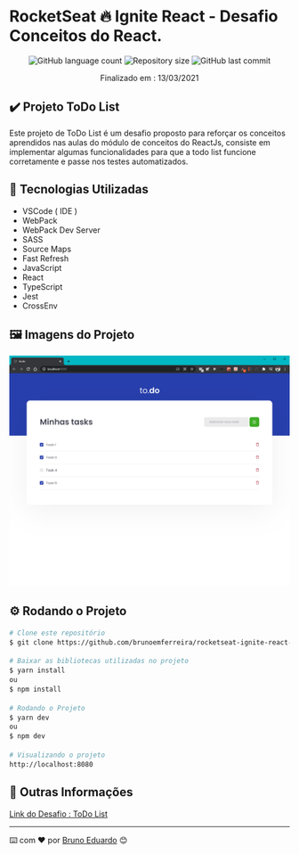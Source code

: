 # RocketSeat 🔥 Ignite React - Desafio Conceitos do React.

<!-- ************************************* Baadges ********************************************* -->
<p align="center">
  <img alt="GitHub language count" src="https://img.shields.io/github/languages/count/brunoemferreira/rocketseat-ignite-react-desafio-conceitos-react?color=%2304D361">
  <img alt="Repository size" src="https://img.shields.io/github/repo-size/brunoemferreira/rocketseat-ignite-react-desafio-conceitos-react">
  <img alt="GitHub last commit" src="https://img.shields.io/github/last-commit/brunoemferreira/rocketseat-ignite-react-desafio-conceitos-react">
</p>

<p align="center">Finalizado em : 13/03/2021</p>

## ✔️ Projeto ToDo List
Este projeto de ToDo List é um desafio proposto para reforçar os conceitos aprendidos nas aulas do módulo de conceitos do ReactJs, consiste em implementar algumas funcionalidades para que a todo list funcione corretamente e passe nos testes automatizados.  

## 🧰 Tecnologias Utilizadas
* VSCode ( IDE )
* WebPack
* WebPack Dev Server
* SASS
* Source Maps
* Fast Refresh
* JavaScript
* React
* TypeScript
* Jest
* CrossEnv
  
## 🖼️ Imagens do Projeto

<div align="center"> 

<img src="./public/img1.png" alt="imagem Todo List" />

</div>


## ⚙️ Rodando o Projeto
```bash
# Clone este repositório
$ git clone https://github.com/brunoemferreira/rocketseat-ignite-react-desafio-conceitos-react.git

# Baixar as bibliotecas utilizadas no projeto
$ yarn install
ou 
$ npm install

# Rodando o Projeto
$ yarn dev
ou 
$ npm dev

# Visualizando o projeto
http://localhost:8080

```

## 📝 Outras Informações

[Link do Desafio : ToDo List](https://www.notion.so/Desafio-01-Conceitos-do-React-51e4099a6e2f4d4bae94f9fe75bb769d)

---
⌨️ com ❤️ por [Bruno Eduardo](https://gist.github.com/brunoemferreira) 😊



